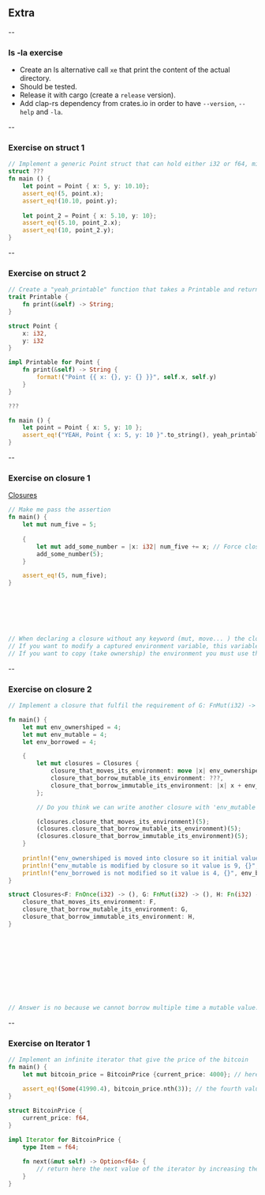 ## Extra

--

### ls -la exercise
* Create an ls alternative call ````xe```` that print the content of the actual directory.
* Should be tested.
* Release it with cargo (create a ````release```` version).
* Add clap-rs dependency from crates.io in order to have ````--version````, ````--help```` and ````-la````.

--

### Exercise on struct 1

```rust
// Implement a generic Point struct that can hold either i32 or f64, mixed
struct ???
fn main () {
    let point = Point { x: 5, y: 10.10};
    assert_eq!(5, point.x);
    assert_eq!(10.10, point.y);    
    
    let point_2 = Point { x: 5.10, y: 10};
    assert_eq!(5.10, point_2.x);
    assert_eq!(10, point_2.y);
}

```

--

### Exercise on struct 2

```rust
// Create a "yeah_printable" function that takes a Printable and return a String like "YEAH, Point { x: 5, y: 10 }".
trait Printable {
    fn print(&self) -> String;
}

struct Point {
    x: i32,
    y: i32
}

impl Printable for Point {
    fn print(&self) -> String {
        format!("Point {{ x: {}, y: {} }}", self.x, self.y)
    }
}

???

fn main () {
    let point = Point { x: 5, y: 10 };
    assert_eq!("YEAH, Point { x: 5, y: 10 }".to_string(), yeah_printable(point))
}

```

--

### Exercise on closure 1

<div><a href="https://doc.rust-lang.org/book/second-edition/ch13-01-closures.html" target="_blank">Closures</a></div>

````rust
// Make me pass the assertion
fn main() {
    let mut num_five = 5;
    
    {
        let mut add_some_number = |x: i32| num_five += x; // Force closure to take ownership of num_five
        add_some_number(5);
    }

    assert_eq!(5, num_five);
}







// When declaring a closure without any keyword (mut, move... ) the closure capture environment by borrow immutably.
// If you want to modify a captured environment variable, this variable must be borrowed mutable and the closure must be mutable (set with mut keyword).
// If you want to copy (take ownership) the environment you must use the keyword move.
````
<!-- .element: class="playground" -->

--

### Exercise on closure 2

````rust
// Implement a closure that fulfil the requirement of G: FnMut(i32) -> ().

fn main() {
    let mut env_ownershiped = 4;
    let mut env_mutable = 4;
    let env_borrowed = 4;

    {
        let mut closures = Closures {
            closure_that_moves_its_environment: move |x| env_ownershiped = env_ownershiped + x,
            closure_that_borrow_mutable_its_environment: ???,
            closure_that_borrow_immutable_its_environment: |x| x + env_borrowed,
        };

        // Do you think we can write another closure with 'env_mutable' and call it here ?

        (closures.closure_that_moves_its_environment)(5);
        (closures.closure_that_borrow_mutable_its_environment)(5);
        (closures.closure_that_borrow_immutable_its_environment)(5);
    }
    
    println!("env_ownershiped is moved into closure so it initial value don't change: 4, {}", env_ownershiped);
    println!("env_mutable is modified by closure so it value is 9, {}", env_mutable);
    println!("env_borrowed is not modified so it value is 4, {}", env_borrowed);
}

struct Closures<F: FnOnce(i32) -> (), G: FnMut(i32) -> (), H: Fn(i32) -> i32> {
    closure_that_moves_its_environment: F,
    closure_that_borrow_mutable_its_environment: G,
    closure_that_borrow_immutable_its_environment: H,
}











// Answer is no because we cannot borrow multiple time a mutable value.
````
<!-- .element: class="playground" -->

--

### Exercise on Iterator 1

````rust
// Implement an infinite iterator that give the price of the bitcoin
fn main() {
    let mut bitcoin_price = BitcoinPrice {current_price: 4000}; // here the initial price, the first value of the iterator
    
    assert_eq!(Some(41990.4), bitcoin_price.nth(3)); // the fourth value of the iterator is 41990.4
}

struct BitcoinPrice {
    current_price: f64,
}

impl Iterator for BitcoinPrice {
    type Item = f64;
    
    fn next(&mut self) -> Option<f64> {
        // return here the next value of the iterator by increasing the current one of 80%
    }
}

````
<!-- .element: class="playground" -->
